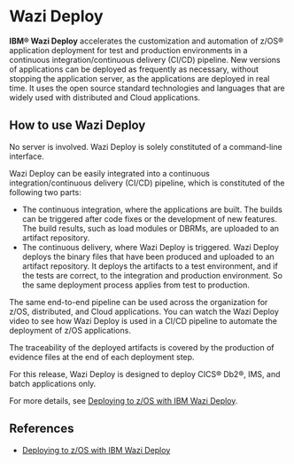 # Wazi Deploy

**IBM® Wazi Deploy** accelerates the customization and automation of z/OS® application deployment for test and production environments in a continuous integration/continuous delivery (CI/CD) pipeline. New versions of applications can be deployed as frequently as necessary, without stopping the application server, as the applications are deployed in real time. It uses the open source standard technologies and languages that are widely used with distributed and Cloud applications.

## How to use Wazi Deploy

No server is involved. Wazi Deploy is solely constituted of a command-line interface.

Wazi Deploy can be easily integrated into a continuous integration/continuous delivery (CI/CD) pipeline, which is constituted of the following two parts:

- The continuous integration, where the applications are built. The builds can be triggered after code fixes or the development of new features. The build results, such as load modules or DBRMs, are uploaded to an artifact repository.
- The continuous delivery, where Wazi Deploy is triggered. Wazi Deploy deploys the binary files that have been produced and uploaded to an artifact repository. It deploys the artifacts to a test environment, and if the tests are correct, to the integration and production environment. So the same deployment process applies from test to production.

The same end-to-end pipeline can be used across the organization for z/OS, distributed, and Cloud applications. You can watch the Wazi Deploy video to see how Wazi Deploy is used in a CI/CD pipeline to automate the deployment of z/OS applications.

The traceability of the deployed artifacts is covered by the production of evidence files at the end of each deployment step.

For this release, Wazi Deploy is designed to deploy CICS® Db2®, IMS, and batch applications only.

For more details, see [Deploying to z/OS with IBM Wazi Deploy](https://www.ibm.com/docs/en/developer-for-zos/16.0?topic=deploying-zos-wazi-deploy).

## References

- [Deploying to z/OS with IBM Wazi Deploy](https://www.ibm.com/docs/en/developer-for-zos/16.0?topic=deploying-zos-wazi-deploy)